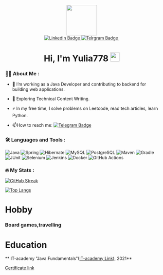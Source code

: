 


<div id="header" align="center">
  <img src="https://media.giphy.com/media/smGCEo5zsAXtK4bqAT/giphy.gif" width="100"/>
</div>
<div id="badges" align="center">
  <a href="https://www.linkedin.com/in/kozlova-yulia-651253163/">
    <img src="https://img.shields.io/badge/LinkedIn-blue?style=for-the-badge&logo=linkedin&logoColor=white" alt="LinkedIn Badge"/>
  </a>
  <a href="https://t.me/KozlovaYulia95">
    <img src="https://img.shields.io/badge/Telrgram-blue?style=for-the-badge&logo=twitter&logoColor=white" alt="Telrgram Badge"/>
  </a>
  <img src="https://komarev.com/ghpvc/?username=Yulia778&style=flat-square&color=blue" alt=""/>
  <h1>
  Hi, I'm Yulia778
  <img src="https://media.giphy.com/media/hvRJCLFzcasrR4ia7z/giphy.gif" width="30px"/>
</h1>
</div>

### :woman_technologist: About Me :
- :telescope: I’m working as a Java Developer and contributing to backend for building web applications.

- :seedling: Exploring Technical Content Writing.

- :zap: In my free time, I solve problems on Leetcode, read tech articles, learn Python.

- :mailbox:How to reach me: [![Telegram Badge](https://img.shields.io/badge/-Yulia778-blue?style=flat&logo=Telegram&logoColor=white)](https://t.me/KozlovaYulia95)

### :hammer_and_wrench: Languages and Tools :
![Java](https://img.shields.io/badge/Java-F7DF1E?style=for-the-badge&logo=Java&logoColor=black)
![Spring](https://img.shields.io/badge/Spring-316192?style=for-the-badge&logo=Spring&logoColor=white)
![Hibernate](https://img.shields.io/badge/Hibernate-6DA55F?style=for-the-badge&logo=Hibernate&logoColor=white)
![MySQL](https://img.shields.io/badge/MySQL-%2320232a.svg?style=for-the-badge&logo=MySQL&logoColor=%2361DAFB)
![PostgreSQL](https://img.shields.io/badge/PostgreSQL-%23593d88.svg?style=for-the-badge&logo=PostgreSQL&logoColor=white)
![Maven](https://img.shields.io/badge/Maven-black?style=for-the-badge&logo=Maven&logoColor=white)
![Gradle](https://img.shields.io/badge/Gradle-black?style=for-the-badge&logo=Gradle&logoColor=white)
![JUnit](https://img.shields.io/badge/JUnit-%23E0234E.svg?style=for-the-badge&logo=JUnit&logoColor=white)
![Selenium](https://img.shields.io/badge/Selenium-%2338B2AC.svg?style=for-the-badge&logo=Selenium&logoColor=white)
![Jenkins](https://img.shields.io/badge/Jenkins-%230081CB.svg?style=for-the-badge&logo=Jenkins&logoColor=white)
![Docker](https://img.shields.io/badge/Docker-316192?style=for-the-badge&logo=docker&logoColor=white)
![GitHub Actions](https://img.shields.io/badge/github%20actions-%232671E5.svg?style=for-the-badge&logo=githubactions&logoColor=white)


### :fire: My Stats :

[![GitHub Streak](https://streak-stats.demolab.com?user=Yulia778&theme=transparent&hide_border=true&mode=weekly&fire=FF2222&dates=2C68F6&currStreakLabel=2C68F6&currStreakNum=2C68F6)](https://git.io/streak-stats)

[![Top Langs](https://github-readme-stats.vercel.app/api/top-langs/?username=Yulia778&layout=compact&theme=vision-friendly-dark)](https://github.com/anuraghazra/github-readme-stats)

# Hobby

### Board games,travelling


# Education

** IT-academy "Java Fundamentals"([IT-academy Link](https://www.it-academy.by/)), 2021** 

[Certificate link](https://www.linkedin.com/in/kozlova-yulia-651253163/detail/treasury/position:1835001034/?entityUrn=urn%3Ali%3Afsd_profileTreasuryMedia%3A(ACoAACcDdN0BcYCwB986G7P6iNdCOlvs0Yhqn44%2C1635468279134)&section=position%3A1835001034&treasuryCount=1)


